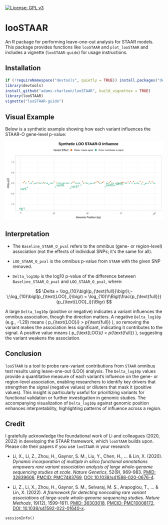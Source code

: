 [![License: GPL v3](https://img.shields.io/badge/License-GPLv3-blue.svg)](https://www.gnu.org/licenses/gpl-3.0)

# looSTAAR

An R package for performing leave-one-out analysis for STAAR models. This package provides functions like `looSTAAR` and `plot_looSTAAR` and includes a vignette (`looSTAAR-guide`) for usage instructions.

## Installation
```R
if (!requireNamespace("devtools", quietly = TRUE)) install.packages("devtools")
library(devtools)
install_github("adams-charleen/looSTAAR", build_vignettes = TRUE)
library(looSTAAR)
vignette("looSTAAR-guide")
```

## Visual Example

Below is a synthetic example showing how each variant influences the STAAR-O gene-level p-value:

<p align="center">
  <img src="man/synthetic_LOO_STAAR_plot.png" width="1080">
</p>

## Interpretation

- The `Baseline_STAAR_O_pval` refers to the omnibus (gene- or region-level) association (not the effects of individual SNPs; it's the same for all). 

- `LOO_STAAR_O_pval` is the omnibus p-value from `STAAR` with the given SNP removed. 

- `Delta_log10p` is the log10 p-value of the difference between `Baseline_STAAR_O_pval` and `LOO_STAAR_O_pval`, where:

$$
\Delta = \log_{10}\bigl(p_{\text{full}}\bigr)\;-\;\log_{10}\bigl(p_{\text{LOO}_i}\bigr)
= \log_{10}\!\Bigl(\frac{p_{\text{full}}}{p_{\text{LOO}_i}}\Bigr)
$$

A large `Delta_log10p` (positive or negative) indicates a variant influences the omnibus association, though the direction matters. A negative `Delta_log10p` (e.g., -1.29) means \( p_{\text{LOO}_i} > p_{\text{full}} \), so removing the variant makes the association less significant, indicating it contributes to the signal. A positive value means \( p_{\text{LOO}_i} < p_{\text{full}} \), suggesting the variant weakens the association. 

## Conclusion

`looSTAAR` is a tool to probe rare-variant contributions from `STAAR` omnibus test results using leave-one-out (LOO) analysis. The `Delta_log10p` values provide a quantitative measure of each variant’s influence on the gene- or region-level association, enabling researchers to identify key drivers that strengthen the signal (negative values) or diluters that mask it (positive values). This insight is particularly useful for prioritizing variants for functional validation or further investigation in genomic studies. The accompanying visualization of `Delta_log10p` against genomic position enhances interpretability, highlighting patterns of influence across a region.


## Credit

I gratefully acknowledge the foundational work of Li and colleagues (2020, 2022) in developing the STAAR framework, which `looSTAAR` builds upon. Please cite their papers if you use `looSTAAR` in your research:

- Li, X., Li, Z., Zhou, H., Gaynor, S. M., Liu, Y., Chen, H., ... & Lin, X. (2020). *Dynamic incorporation of multiple in silico functional annotations empowers rare variant association analysis of large whole-genome sequencing studies at scale*. *Nature Genetics*, 52(9), 969-983. [PMID: 32839606](https://pubmed.ncbi.nlm.nih.gov/32839606/), [PMCID: PMC7483769](https://www.ncbi.nlm.nih.gov/pmc/articles/PMC7483769/), [DOI: 10.1038/s41588-020-0676-4](https://doi.org/10.1038/s41588-020-0676-4).

- Li, Z., Li, X., Zhou, H., Gaynor, S. M., Selvaraj, M. S., Arapoglou, T., ... & Lin, X. (2022). *A framework for detecting noncoding rare variant associations of large-scale whole-genome sequencing studies*. *Nature Methods*, 19(12), 1599-1611. [PMID: 36303018](https://pubmed.ncbi.nlm.nih.gov/36303018/), [PMCID: PMC10008172](https://www.ncbi.nlm.nih.gov/pmc/articles/PMC10008172/), [DOI: 10.1038/s41592-022-01640-x](https://doi.org/10.1038/s41592-022-01640-x).

```{r}
sessionInfo()
```
